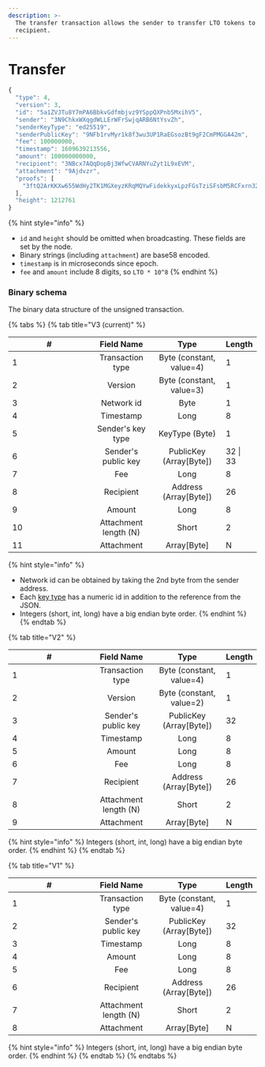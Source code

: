 ```yaml
---
description: >-
  The transfer transaction allows the sender to transfer LTO tokens to the
  recipient.
---
```


# Transfer

```javascript
{
  "type": 4,
  "version": 3,
  "id": "5a1ZVJTu8Y7mPA6BbkvGdfmbjvz9YSppQXPnb5MxihV5",
  "sender": "3N9ChkxWXqgdWLLErWFrSwjqARB6NtYsvZh",
  "senderKeyType": "ed25519",
  "senderPublicKey": "9NFb1rvMyr1k8f3wu3UP1RaEGsozBt9gF2CmPMGGA42m",
  "fee": 100000000,
  "timestamp": 1609639213556,
  "amount": 100000000000,
  "recipient": "3NBcx7AQqDopBj3WfwCVARNYuZyt1L9xEVM",
  "attachment": "9Ajdvzr",
  "proofs": [
    "3ftQ2ArKKXw655WdHy2TK1MGXeyzKRqMQYwFidekkyxLpzFGsTziSFsbM5RCFxrn32EzisMgPWtQVQ4e5UqKUcES"
  ],
  "height": 1212761
}
```

{% hint style="info" %}
* `id` and `height` should be omitted when broadcasting. These fields are set by the node.
* Binary strings (including `attachment`) are base58 encoded.
* `timestamp` is in microseconds since epoch.
* `fee` and `amount` include 8 digits, so `LTO * 10^8`
{% endhint %}

### Binary schema

The binary data structure of the unsigned transaction.

{% tabs %}
{% tab title="V3 (current)" %}
<table><thead><tr><th width="150" data-type="number">#</th><th align="center">Field Name</th><th align="center">Type</th><th>Length</th></tr></thead><tbody><tr><td>1</td><td align="center">Transaction type</td><td align="center">Byte (constant, value=4)</td><td>1</td></tr><tr><td>2</td><td align="center">Version</td><td align="center">Byte (constant, value=3)</td><td>1</td></tr><tr><td>3</td><td align="center">Network id</td><td align="center">Byte</td><td>1</td></tr><tr><td>4</td><td align="center">Timestamp</td><td align="center">Long</td><td>8</td></tr><tr><td>5</td><td align="center">Sender's key type</td><td align="center">KeyType (Byte)</td><td>1</td></tr><tr><td>6</td><td align="center">Sender's public key</td><td align="center">PublicKey (Array[Byte])</td><td>32 | 33</td></tr><tr><td>7</td><td align="center">Fee</td><td align="center">Long</td><td>8</td></tr><tr><td>8</td><td align="center">Recipient</td><td align="center">Address (Array[Byte])</td><td>26</td></tr><tr><td>9</td><td align="center">Amount</td><td align="center">Long</td><td>8</td></tr><tr><td>10</td><td align="center">Attachment length (N)</td><td align="center">Short</td><td>2</td></tr><tr><td>11</td><td align="center">Attachment</td><td align="center">Array[Byte]</td><td>N</td></tr></tbody></table>

{% hint style="info" %}
* Network id can be obtained by taking the 2nd byte from the sender address.
* Each [key type](../../accounts/#key-types) has a numeric id in addition to the reference from the JSON.
* Integers (short, int, long) have a big endian byte order.
{% endhint %}
{% endtab %}

{% tab title="V2" %}
<table><thead><tr><th width="150">#</th><th align="center">Field Name</th><th align="center">Type</th><th>Length</th></tr></thead><tbody><tr><td>1</td><td align="center">Transaction type</td><td align="center">Byte (constant, value=4)</td><td>1</td></tr><tr><td>2</td><td align="center">Version</td><td align="center">Byte (constant, value=2)</td><td>1</td></tr><tr><td>3</td><td align="center">Sender's public key</td><td align="center">PublicKey (Array[Byte])</td><td>32</td></tr><tr><td>4</td><td align="center">Timestamp</td><td align="center">Long</td><td>8</td></tr><tr><td>5</td><td align="center">Amount</td><td align="center">Long</td><td>8</td></tr><tr><td>6</td><td align="center">Fee</td><td align="center">Long</td><td>8</td></tr><tr><td>7</td><td align="center">Recipient</td><td align="center">Address (Array[Byte])</td><td>26</td></tr><tr><td>8</td><td align="center">Attachment length (N)</td><td align="center">Short</td><td>2</td></tr><tr><td>9</td><td align="center">Attachment</td><td align="center">Array[Byte]</td><td>N</td></tr></tbody></table>

{% hint style="info" %}
Integers (short, int, long) have a big endian byte order.
{% endhint %}
{% endtab %}

{% tab title="V1" %}
<table><thead><tr><th width="150">#</th><th align="center">Field Name</th><th align="center">Type</th><th>Length</th></tr></thead><tbody><tr><td>1</td><td align="center">Transaction type</td><td align="center">Byte (constant, value=4)</td><td>1</td></tr><tr><td>2</td><td align="center">Sender's public key</td><td align="center">PublicKey (Array[Byte])</td><td>32</td></tr><tr><td>3</td><td align="center">Timestamp</td><td align="center">Long</td><td>8</td></tr><tr><td>4</td><td align="center">Amount</td><td align="center">Long</td><td>8</td></tr><tr><td>5</td><td align="center">Fee</td><td align="center">Long</td><td>8</td></tr><tr><td>6</td><td align="center">Recipient</td><td align="center">Address (Array[Byte])</td><td>26</td></tr><tr><td>7</td><td align="center">Attachment length (N)</td><td align="center">Short</td><td>2</td></tr><tr><td>8</td><td align="center">Attachment</td><td align="center">Array[Byte]</td><td>N</td></tr></tbody></table>

{% hint style="info" %}
Integers (short, int, long) have a big endian byte order.
{% endhint %}
{% endtab %}
{% endtabs %}
